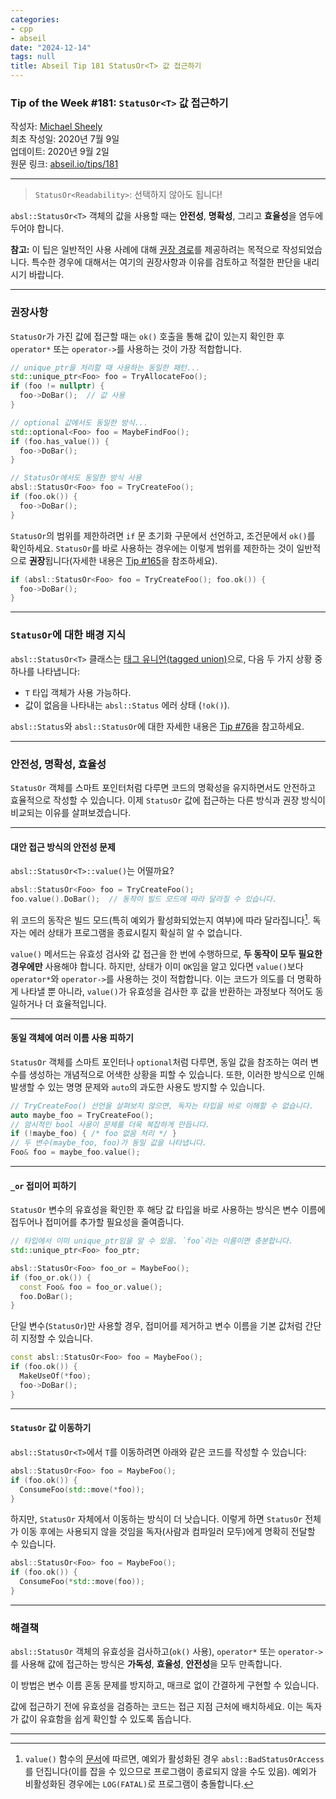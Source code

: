 ```yaml
---
categories:
- cpp
- abseil
date: "2024-12-14"
tags: null
title: Abseil Tip 181 StatusOr<T> 값 접근하기
---
```


### Tip of the Week #181: `StatusOr<T>` 값 접근하기

작성자: [Michael Sheely](mailto:msheely@google.com)  
최초 작성일: 2020년 7월 9일  
업데이트: 2020년 9월 2일  
원문 링크: [abseil.io/tips/181](https://abseil.io/tips/181)  

---

> `StatusOr<Readability>`: 선택하지 않아도 됩니다!

`absl::StatusOr<T>` 객체의 값을 사용할 때는 **안전성**, **명확성**, 그리고 **효율성**을 염두에 두어야 합니다.  

**참고:** 이 팁은 일반적인 사용 사례에 대해 [권장 경로](https://moma.corp.google.com/glossary/term/11ngkm2f_v)를 제공하려는 목적으로 작성되었습니다. 특수한 경우에 대해서는 여기의 권장사항과 이유를 검토하고 적절한 판단을 내리시기 바랍니다.

---

### 권장사항

`StatusOr`가 가진 값에 접근할 때는 `ok()` 호출을 통해 값이 있는지 확인한 후 `operator*` 또는 `operator->`를 사용하는 것이 가장 적합합니다.

```cpp
// unique_ptr을 처리할 때 사용하는 동일한 패턴...
std::unique_ptr<Foo> foo = TryAllocateFoo();
if (foo != nullptr) {
  foo->DoBar();  // 값 사용
}

// optional 값에서도 동일한 방식...
std::optional<Foo> foo = MaybeFindFoo();
if (foo.has_value()) {
  foo->DoBar();
}

// StatusOr에서도 동일한 방식 사용
absl::StatusOr<Foo> foo = TryCreateFoo();
if (foo.ok()) {
  foo->DoBar();
}
```

`StatusOr`의 범위를 제한하려면 `if` 문 초기화 구문에서 선언하고, 조건문에서 `ok()`를 확인하세요. `StatusOr`를 바로 사용하는 경우에는 이렇게 범위를 제한하는 것이 일반적으로 **권장**됩니다(자세한 내용은 [Tip #165](/tips/165)을 참조하세요).

```cpp
if (absl::StatusOr<Foo> foo = TryCreateFoo(); foo.ok()) {
  foo->DoBar();
}
```

---

### `StatusOr`에 대한 배경 지식

`absl::StatusOr<T>` 클래스는 [태그 유니언(tagged union)](https://en.wikipedia.org/wiki/Tagged_union)으로, 다음 두 가지 상황 중 하나를 나타냅니다:

- `T` 타입 객체가 사용 가능하다.
- 값이 없음을 나타내는 `absl::Status` 에러 상태 (`!ok()`).

`absl::Status`와 `absl::StatusOr`에 대한 자세한 내용은 [Tip #76](/tips/76)을 참고하세요.

---

### 안전성, 명확성, 효율성

`StatusOr` 객체를 스마트 포인터처럼 다루면 코드의 명확성을 유지하면서도 안전하고 효율적으로 작성할 수 있습니다. 이제 `StatusOr` 값에 접근하는 다른 방식과 권장 방식이 비교되는 이유를 살펴보겠습니다.

---

#### 대안 접근 방식의 안전성 문제

`absl::StatusOr<T>::value()`는 어떨까요?

```cpp
absl::StatusOr<Foo> foo = TryCreateFoo();
foo.value().DoBar();  // 동작이 빌드 모드에 따라 달라질 수 있습니다.
```

위 코드의 동작은 빌드 모드(특히 예외가 활성화되었는지 여부)에 따라 달라집니다[^1]. 독자는 에러 상태가 프로그램을 종료시킬지 확실히 알 수 없습니다.

`value()` 메서드는 유효성 검사와 값 접근을 한 번에 수행하므로, **두 동작이 모두 필요한 경우에만** 사용해야 합니다. 하지만, 상태가 이미 `OK`임을 알고 있다면 `value()`보다 `operator*`와 `operator->`를 사용하는 것이 적합합니다. 이는 코드가 의도를 더 명확하게 나타낼 뿐 아니라, `value()`가 유효성을 검사한 후 값을 반환하는 과정보다 적어도 동일하거나 더 효율적입니다.

---

#### 동일 객체에 여러 이름 사용 피하기

`StatusOr` 객체를 스마트 포인터나 `optional`처럼 다루면, 동일 값을 참조하는 여러 변수를 생성하는 개념적으로 어색한 상황을 피할 수 있습니다. 또한, 이러한 방식으로 인해 발생할 수 있는 명명 문제와 `auto`의 과도한 사용도 방지할 수 있습니다.

```cpp
// TryCreateFoo() 선언을 살펴보지 않으면, 독자는 타입을 바로 이해할 수 없습니다.
auto maybe_foo = TryCreateFoo();
// 암시적인 bool 사용이 문제를 더욱 복잡하게 만듭니다.
if (!maybe_foo) { /* foo 없음 처리 */ }
// 두 변수(maybe_foo, foo)가 동일 값을 나타냅니다.
Foo& foo = maybe_foo.value();
```

---

#### `_or` 접미어 피하기

`StatusOr` 변수의 유효성을 확인한 후 해당 값 타입을 바로 사용하는 방식은 변수 이름에 접두어나 접미어를 추가할 필요성을 줄여줍니다. 

```cpp
// 타입에서 이미 unique_ptr임을 알 수 있음. `foo`라는 이름이면 충분합니다.
std::unique_ptr<Foo> foo_ptr;

absl::StatusOr<Foo> foo_or = MaybeFoo();
if (foo_or.ok()) {
  const Foo& foo = foo_or.value();
  foo.DoBar();
}
```

단일 변수(`StatusOr`)만 사용할 경우, 접미어를 제거하고 변수 이름을 기본 값처럼 간단히 지정할 수 있습니다.

```cpp
const absl::StatusOr<Foo> foo = MaybeFoo();
if (foo.ok()) {
  MakeUseOf(*foo);
  foo->DoBar();
}
```

---

#### `StatusOr` 값 이동하기

`absl::StatusOr<T>`에서 `T`를 이동하려면 아래와 같은 코드를 작성할 수 있습니다:

```cpp
absl::StatusOr<Foo> foo = MaybeFoo();
if (foo.ok()) {
  ConsumeFoo(std::move(*foo));
}
```

하지만, `StatusOr` 자체에서 이동하는 방식이 더 낫습니다. 이렇게 하면 `StatusOr` 전체가 이동 후에는 사용되지 않을 것임을 독자(사람과 컴파일러 모두)에게 명확히 전달할 수 있습니다.

```cpp
absl::StatusOr<Foo> foo = MaybeFoo();
if (foo.ok()) {
  ConsumeFoo(*std::move(foo));
}
```

---

### 해결책

`absl::StatusOr` 객체의 유효성을 검사하고(`ok()` 사용), `operator*` 또는 `operator->`를 사용해 값에 접근하는 방식은 **가독성**, **효율성**, **안전성**을 모두 만족합니다.

이 방법은 변수 이름 혼동 문제를 방지하고, 매크로 없이 간결하게 구현할 수 있습니다.

값에 접근하기 전에 유효성을 검증하는 코드는 접근 지점 근처에 배치하세요. 이는 독자가 값이 유효함을 쉽게 확인할 수 있도록 돕습니다.

[^1]: `value()` 함수의 [문서](https://github.com/abseil/abseil-cpp/blob/master/absl/status/statusor.h)에 따르면, 예외가 활성화된 경우 `absl::BadStatusOrAccess`를 던집니다(이를 잡을 수 있으므로 프로그램이 종료되지 않을 수도 있음). 예외가 비활성화된 경우에는 `LOG(FATAL)`로 프로그램이 충돌합니다.

---